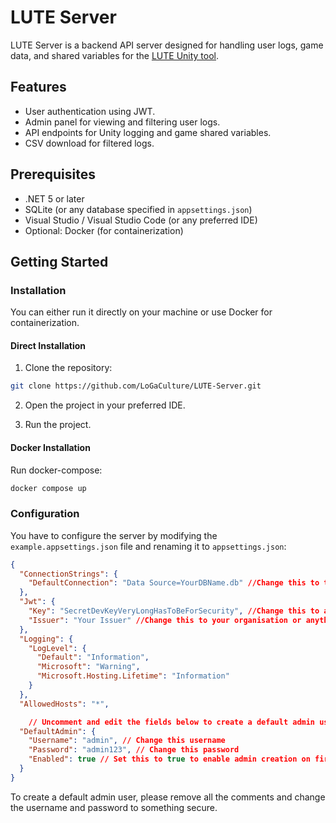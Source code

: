 # LUTE Server

LUTE Server is a backend API server designed for handling user logs, game data, and shared variables for the [LUTE Unity tool](https://github.com/LoGaCulture/LUTE).

## Features

- User authentication using JWT.
- Admin panel for viewing and filtering user logs.
- API endpoints for Unity logging and game shared variables.
- CSV download for filtered logs.
  
## Prerequisites

- .NET 5 or later
- SQLite (or any database specified in `appsettings.json`)
- Visual Studio / Visual Studio Code (or any preferred IDE)
- Optional: Docker (for containerization)

## Getting Started

### Installation

You can either run it directly on your machine or use Docker for containerization.

#### Direct Installation

1. Clone the repository:

```bash
git clone https://github.com/LoGaCulture/LUTE-Server.git
```

2. Open the project in your preferred IDE.

3. Run the project.

#### Docker Installation

Run docker-compose:

```bash 
docker compose up
```

### Configuration

You have to configure the server by modifying the `example.appsettings.json` file and renaming it to `appsettings.json`:

```json
{
  "ConnectionStrings": {
    "DefaultConnection": "Data Source=YourDBName.db" //Change this to the name of the database you want
  },
  "Jwt": {
    "Key": "SecretDevKeyVeryLongHasToBeForSecurity", //Change this to a secure key for JWT tokens
    "Issuer": "Your Issuer" //Change this to your organisation or anything
  },
  "Logging": {
    "LogLevel": {
      "Default": "Information",
      "Microsoft": "Warning",
      "Microsoft.Hosting.Lifetime": "Information"
    }
  },
  "AllowedHosts": "*",

    // Uncomment and edit the fields below to create a default admin user
  "DefaultAdmin": {
    "Username": "admin", // Change this username
    "Password": "admin123", // Change this password
    "Enabled": true // Set this to true to enable admin creation on first load
  }
}

```

To create a default admin user, please remove all the comments and change the username and password to something secure.


